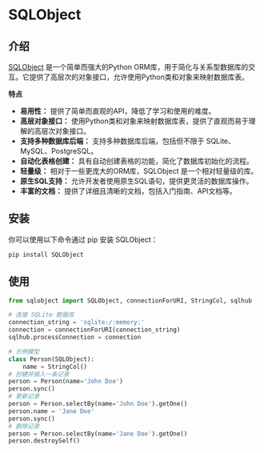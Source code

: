 # SQLObject
## 介绍
[SQLObject](https://sqlobject.org/) 是一个简单而强大的Python ORM库，用于简化与关系型数据库的交互。它提供了高层次的对象接口，允许使用Python类和对象来映射数据库表。

**特点**

- **易用性：** 提供了简单而直观的API，降低了学习和使用的难度。
- **高层对象接口：** 使用Python类和对象来映射数据库表，提供了直观而易于理解的高层次对象接口。
- **支持多种数据库后端：** 支持多种数据库后端，包括但不限于 SQLite、MySQL、PostgreSQL。
- **自动化表格创建：** 具有自动创建表格的功能，简化了数据库初始化的流程。
- **轻量级：** 相对于一些更庞大的ORM库，SQLObject 是一个相对轻量级的库。
- **原生SQL支持：** 允许开发者使用原生SQL语句，提供更灵活的数据库操作。
- **丰富的文档：** 提供了详细且清晰的文档，包括入门指南、API文档等。

## 安装
你可以使用以下命令通过 pip 安装 SQLObject：

```bash
pip install SQLObject
```

## 使用

```python
from sqlobject import SQLObject, connectionForURI, StringCol, sqlhub

# 连接 SQLite 数据库
connection_string = 'sqlite:/:memory:'
connection = connectionForURI(connection_string)
sqlhub.processConnection = connection

# 示例模型
class Person(SQLObject):
    name = StringCol()
# 创建并插入一条记录
person = Person(name='John Doe')
person.sync()
# 更新记录
person = Person.selectBy(name='John Doe').getOne()
person.name = 'Jane Doe'
person.sync()
# 删除记录
person = Person.selectBy(name='Jane Doe').getOne()
person.destroySelf()

```